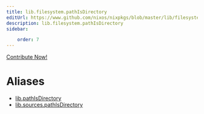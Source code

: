 ```yaml
---
title: lib.filesystem.pathIsDirectory
editUrl: https://www.github.com/nixos/nixpkgs/blob/master/lib/filesystem.nix#L77C21
description: lib.filesystem.pathIsDirectory
sidebar:

    order: 7
---
```


<a href="https://www.github.com/nixos/nixpkgs/blob/master/lib/filesystem.nix#L77C21">Contribute Now!</a>


# Aliases

- [lib.pathIsDirectory](/nix-doc-comments/reference/lib/lib-pathIsDirectory)
- [lib.sources.pathIsDirectory](/nix-doc-comments/reference/lib/sources/lib-sources-pathIsDirectory)


